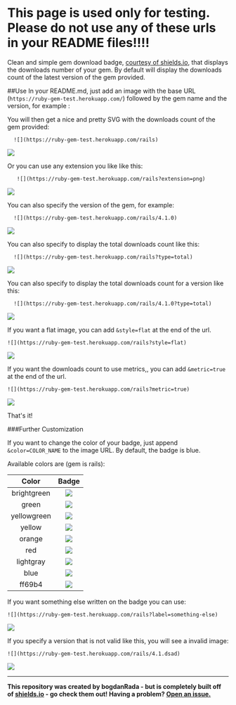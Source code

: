 This page is used only for testing. Please do not use any of these urls in your README files!!!!
================================================================================================

Clean and simple gem download badge, [courtesy of shields.io](https://github.com/badges/shields), that displays the downloads number of your gem. By default will display the downloads count of the latest version of the gem provided.

##Use In your README.md, just add an image with the base URL (`https://ruby-gem-test.herokuapp.com/`) followed by the gem name and the version, for example :

You will then get a nice and pretty SVG with the downloads count of the gem provided:

```
  ![](https://ruby-gem-test.herokuapp.com/rails)
```

![](https://ruby-gem-test.herokuapp.com/rails)

Or you can use any extension you like like this:

```
   ![](https://ruby-gem-test.herokuapp.com/rails?extension=png)
```

![](https://ruby-gem-test.herokuapp.com/rails?extension=png)

You can also specify the version of the gem, for example:

```
  ![](https://ruby-gem-test.herokuapp.com/rails/4.1.0)
```

![](https://ruby-gem-test.herokuapp.com/rails/4.1.0)

You can also specify to display the total downloads count like this:

```
  ![](https://ruby-gem-test.herokuapp.com/rails?type=total)
```

![](https://ruby-gem-test.herokuapp.com/rails?type=total)

You can also specify to display the total downloads count for a version like this:

```
  ![](https://ruby-gem-test.herokuapp.com/rails/4.1.0?type=total)
```

![](https://ruby-gem-test.herokuapp.com/rails/4.1.0?type=total)

If you want a flat image, you can add `&style=flat` at the end of the url.

```
![](https://ruby-gem-test.herokuapp.com/rails?style=flat)
```

![](https://ruby-gem-test.herokuapp.com/rails?style=flat)

If you want the downloads count to use metrics,, you can add `&metric=true` at the end of the url.

```
![](https://ruby-gem-test.herokuapp.com/rails?metric=true)
```

![](https://ruby-gem-test.herokuapp.com/rails?metric=true)

That's it!

###Further Customization

If you want to change the color of your badge, just append `&color=COLOR_NAME` to the image URL. By default, the badge is blue.

Available colors are (gem is rails):

|    Color    |                                   Badge                                    |
|:-----------:|:--------------------------------------------------------------------------:|
| brightgreen | ![](https://ruby-gem-test.herokuapp.com/rails?color=brightgreen&style=flat) |
|    green    |    ![](https://ruby-gem-test.herokuapp.com/rails?color=green&style=flat)    |
| yellowgreen | ![](https://ruby-gem-test.herokuapp.com/rails?color=yellowgreen&style=flat) |
|   yellow    |   ![](https://ruby-gem-test.herokuapp.com/rails?color=yellow&style=flat)    |
|   orange    |   ![](https://ruby-gem-test.herokuapp.com/rails?color=orange&style=flat)    |
|     red     |     ![](https://ruby-gem-test.herokuapp.com/rails?color=red&style=flat)     |
|  lightgray  |  ![](https://ruby-gem-test.herokuapp.com/rails?color=lightgray&style=flat)  |
|    blue     |    ![](https://ruby-gem-test.herokuapp.com/rails?color=blue&style=flat)     |
|   ff69b4    |   ![](https://ruby-gem-test.herokuapp.com/rails?color=ff69b4&style=flat)    |

If you want something else written on the badge you can use:

```
![](https://ruby-gem-test.herokuapp.com/rails?label=something-else)
```

![](https://ruby-gem-test.herokuapp.com/rails?label=something-else)

If you specify a version that is not valid like this, you will see a invalid image:

```
![](https://ruby-gem-test.herokuapp.com/rails/4.1.dsad)
```

![](https://ruby-gem-test.herokuapp.com/rails/4.1.dsad)

---

**This repository was created by bogdanRada - but is completely built off of [shields.io](https://github.com/badges/shields) - go check them out! Having a problem? [Open an issue.](https://github.com/bogdanRada/gem-downloads-badge/issues)**
